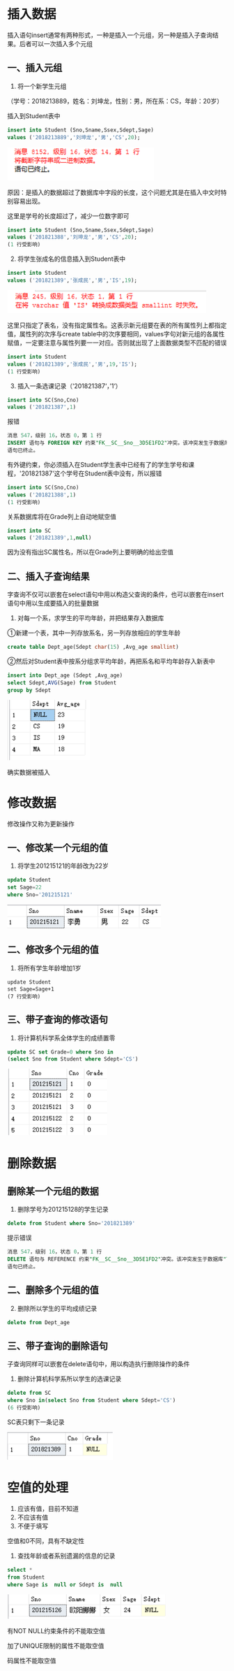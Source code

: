 # 插入数据

插入语句insert通常有两种形式，一种是插入一个元组，另一种是插入子查询结果。后者可以一次插入多个元组

## 一、插入元组

1. 将一个新学生元组

（学号：2018213889，姓名：刘坤龙，性别：男，所在系：CS，年龄：20岁）

插入到Student表中

```sql
insert into Student (Sno,Sname,Ssex,Sdept,Sage)
values ('2018213889','刘坤龙','男','CS',20);
```

![image-20191222110203258](数据更新.assets/image-20191222110203258.png)

原因：是插入的数据超过了数据库中字段的长度，这个问题尤其是在插入中文时特别容易出现。

这里是学号的长度超过了，减少一位数字即可

```sql
insert into Student (Sno,Sname,Ssex,Sdept,Sage)
values ('201821388','刘坤龙','男','CS',20);
(1 行受影响)
```

2. 将学生张成名的信息插入到Student表中

```sql
insert into Student 
values ('201821389','张成民','男','IS',19);
```

![image-20191222110542120](数据更新.assets/image-20191222110542120.png)

这里只指定了表名，没有指定属性名。这表示新元组要在表的所有属性列上都指定值，属性列的次序与create table中的次序要相同，values字句对新元组的各属性赋值，一定要注意与属性列要一一对应。否则就出现了上面数据类型不匹配的错误

```sql
insert into Student 
values ('201821389','张成民','男',19,'IS');
(1 行受影响)
```

3. 插入一条选课记录（‘201821387‘，’1‘）

```sql
insert into SC(Sno,Cno)
values ('201821387',1)
```

报错

```sql
消息 547，级别 16，状态 0，第 1 行
INSERT 语句与 FOREIGN KEY 约束"FK__SC__Sno__3D5E1FD2"冲突。该冲突发生于数据库"TestDataBase"，表"dbo.Student", column 'Sno'。
语句已终止。
```

有外键约束，你必须插入在Student学生表中已经有了的学生学号和课程，'201821387'这个学号在Student表中没有，所以报错

```sql
insert into SC(Sno,Cno)
values ('201821388',1)
(1 行受影响)
```

关系数据库将在Grade列上自动地赋空值

```sql
insert into SC
values ('201821389',1,null)
```

因为没有指出SC属性名，所以在Grade列上要明确的给出空值

## 二、插入子查询结果

字查询不仅可以嵌套在select语句中用以构造父查询的条件，也可以嵌套在insert语句中用以生成要插入的批量数据

1. 对每一个系，求学生的平均年龄，并把结果存入数据库

①新建一个表，其中一列存放系名，另一列存放相应的学生年龄

```sql
create table Dept_age(Sdept char(15) ,Avg_age smallint)
```

②然后对Student表中按系分组求平均年龄，再把系名和平均年龄存入新表中

```sql
insert into Dept_age (Sdept ,Avg_age) 
select Sdept,AVG(Sage) from Student
group by Sdept
```

![image-20191222112824060](数据更新.assets/image-20191222112824060.png)

确实数据被插入



# 修改数据

修改操作又称为更新操作

## 一、修改某一个元组的值

1. 将学生201215121的年龄改为22岁

```sql
update Student 
set Sage=22
where Sno='201215121'
```

![image-20191222113149262](数据更新.assets/image-20191222113149262.png)

## 二、修改多个元组的值

1. 将所有学生年龄增加1岁

```
update Student 
set Sage=Sage+1
(7 行受影响)
```

## 三、带子查询的修改语句

1. 将计算机科学系全体学生的成绩置零

```sql
update SC set Grade=0 where Sno in
(select Sno from Student where Sdept='CS')
```

![image-20191222115151151](数据更新.assets/image-20191222115151151.png)

# 删除数据

## 删除某一个元组的数据

1. 删除学号为201215128的学生记录

```sql
delete from Student where Sno='201821389'
```

提示错误

```sql
消息 547，级别 16，状态 0，第 1 行
DELETE 语句与 REFERENCE 约束"FK__SC__Sno__3D5E1FD2"冲突。该冲突发生于数据库"TestDataBase"，表"dbo.SC", column 'Sno'。
语句已终止。
```

## 二、删除多个元组的值

2. 删除所以学生的平均成绩记录

```sql
delete from Dept_age
```

## 三、带子查询的删除语句

子查询同样可以嵌套在delete语句中，用以构造执行删除操作的条件

1. 删除计算机科学系所以学生的选课记录

```sql
delete from SC 
where Sno in(select Sno from Student where Sdept='CS')
(6 行受影响)
```

SC表只剩下一条记录

![image-20191222120510602](数据更新.assets/image-20191222120510602.png)

# 空值的处理

1. 应该有值，目前不知道
2. 不应该有值
3. 不便于填写

空值和0不同，具有不缺定性



1. 查找年龄或者系别遗漏的信息的记录

```sql
select *
from Student
where Sage is  null or Sdept is  null
```

![image-20191222121306460](数据更新.assets/image-20191222121306460.png)

有NOT NULL约束条件的不能取空值

加了UNIQUE限制的属性不能取空值

码属性不能取空值

